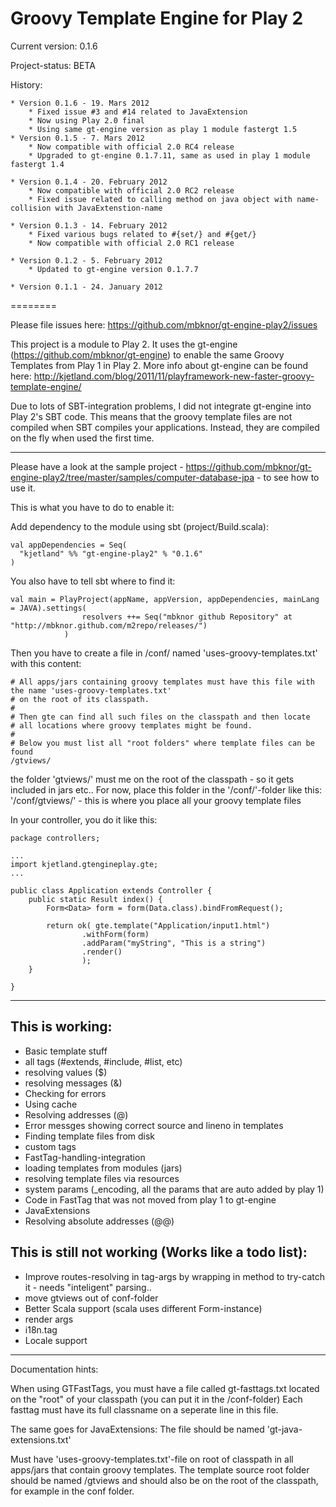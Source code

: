 Groovy Template Engine for Play 2
=========

Current version: 0.1.6

Project-status: BETA

History:

	* Version 0.1.6 - 19. Mars 2012
		* Fixed issue #3 and #14 related to JavaExtension
		* Now using Play 2.0 final
		* Using same gt-engine version as play 1 module fastergt 1.5
	* Version 0.1.5 - 7. Mars 2012
		* Now compatible with official 2.0 RC4 release
		* Upgraded to gt-engine 0.1.7.11, same as used in play 1 module fastergt 1.4

	* Version 0.1.4 - 20. February 2012
		* Now compatible with official 2.0 RC2 release
		* Fixed issue related to calling method on java object with name-collision with JavaExtenstion-name

	* Version 0.1.3 - 14. February 2012
    	* Fixed various bugs related to #{set/} and #{get/}
    	* Now compatible with official 2.0 RC1 release
		
	* Version 0.1.2 - 5. February 2012
		* Updated to gt-engine version 0.1.7.7
		
	* Version 0.1.1 - 24. January 2012

========

Please file issues here: https://github.com/mbknor/gt-engine-play2/issues

This project is a module to Play 2. It uses the gt-engine (https://github.com/mbknor/gt-engine) to enable the same Groovy Templates from Play 1 in Play 2.
More info about gt-engine can be found here: http://kjetland.com/blog/2011/11/playframework-new-faster-groovy-template-engine/

Due to lots of SBT-integration problems, I did not integrate gt-engine into Play 2's SBT code. This means that the groovy template files
are not compiled when SBT compiles your applications. Instead, they are compiled on the fly when used the first time.

---------------

Please have a look at the sample project - https://github.com/mbknor/gt-engine-play2/tree/master/samples/computer-database-jpa - to see how to use it.

This is what you have to do to enable it:

Add dependency to the module using sbt (project/Build.scala):

	val appDependencies = Seq(
	  "kjetland" %% "gt-engine-play2" % "0.1.6"
	)

You also have to tell sbt where to find it:

	val main = PlayProject(appName, appVersion, appDependencies, mainLang = JAVA).settings(
					resolvers ++= Seq("mbknor github Repository" at "http://mbknor.github.com/m2repo/releases/")   
				)

Then you have to create a file in /conf/ named 'uses-groovy-templates.txt' with this content:

	# All apps/jars containing groovy templates must have this file with the name 'uses-groovy-templates.txt'
	# on the root of its classpath.
	#
	# Then gte can find all such files on the classpath and then locate
	# all locations where groovy templates might be found.
	#
	# Below you must list all "root folders" where template files can be found
	/gtviews/
	
the folder 'gtviews/' must me on the root of the classpath - so it gets included in jars etc..
For now, place this folder in the '/conf/'-folder like this: '/conf/gtviews/' - this is where you place all your groovy template files

In your controller, you do it like this:

	package controllers;
	
	...
	import kjetland.gtengineplay.gte;
	...
	
	public class Application extends Controller {
		public static Result index() {
	        Form<Data> form = form(Data.class).bindFromRequest();

	        return ok( gte.template("Application/input1.html")
	                .withForm(form)
	                .addParam("myString", "This is a string")
	                .render()
					);
	    }

	}



---------------

This is working:
----------------

 * Basic template stuff
 * all tags (#extends, #include, #list, etc)
 * resolving values ($)
 * resolving messages (&)
 * Checking for errors
 * Using cache
 * Resolving addresses (@)
 * Error messges showing correct source and lineno in templates
 * Finding template files from disk
 * custom tags
 * FastTag-handling-integration
 * loading templates from modules (jars)
 * resolving template files via resources
 * system params (_encoding, all the params that are auto added by play 1)
 * Code in FastTag that was not moved from play 1 to gt-engine
 * JavaExtensions
 * Resolving absolute addresses (@@)



This is still not working (Works like a todo list):
------------

 * Improve routes-resolving in tag-args by wrapping in method to try-catch it - needs "inteligent" parsing..
 * move gtviews out of conf-folder
 * Better Scala support (scala uses different Form-instance)
 * render args
 * i18n.tag
 * Locale support


----------


Documentation hints:

When using GTFastTags, you must have a file called gt-fasttags.txt located on the "root" of your classpath (you can put it in the /conf-folder)
Each fasttag must have its full classname on a seperate line in this file.

The same goes for JavaExtensions: The file should be named 'gt-java-extensions.txt'

Must have 'uses-groovy-templates.txt'-file on root of classpath in all apps/jars that contain groovy templates.
The template source root folder should be named /gtviews and should also be on the root of the classpath, for example in the conf folder.